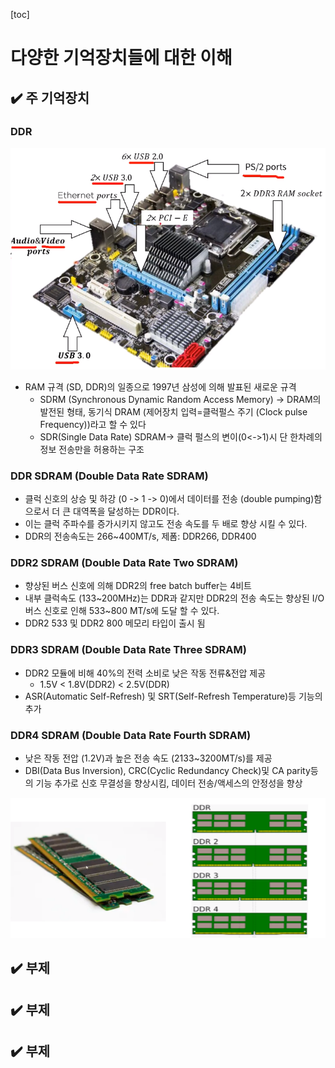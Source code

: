 [toc]

# 다양한 기억장치들에 대한 이해

## :heavy_check_mark: 주 기억장치

### DDR

![image-20210323232159342](assets/image-20210323232159342.png)

- RAM 규격 (SD, DDR)의 일종으로 1997년 삼성에 의해 발표된 새로운 규격
  - SDRM (Synchronous Dynamic Random Access Memory) -> DRAM의 발전된 형태, 동기식 DRAM (제어장치 입력=클럭펄스 주기 (Clock pulse Frequency))라고 할 수 있다
  - SDR(Single Data Rate) SDRAM-> 클럭 펄스의 변이(0<->1)시 단 한차례의 정보 전송만을 허용하는 구조



### DDR SDRAM (Double Data Rate SDRAM)

- 클럭 신호의 상승 및 하강 (0 -> 1 -> 0)에서 데이터를 전송 (double pumping)함으로서 더 큰 대역폭을 달성하는 DDR이다.
- 이는 클럭 주파수를 증가시키지 않고도 전송 속도를 두 배로 향상 시킬 수 있다.
- DDR의 전송속도는 266~400MT/s, 제폼: DDR266, DDR400



### DDR2 SDRAM (Double Data Rate Two SDRAM)

- 향상된 버스 신호에 의해 DDR2의 free batch buffer는 4비트
- 내부 클럭속도 (133~200MHz)는 DDR과 같지만 DDR2의 전송 속도는 향상된 I/O버스 신호로 인해 533~800 MT/s에 도달 할 수 있다.
- DDR2 533 및 DDR2 800 메모리 타입이 출시 됨



### DDR3 SDRAM (Double Data Rate Three SDRAM)

- DDR2 모듈에 비해 40%의 전력 소비로 낮은 작동 전류&전압 제공
  - 1.5V < 1.8V(DDR2) < 2.5V(DDR)
- ASR(Automatic Self-Refresh) 및 SRT(Self-Refresh Temperature)등 기능의 추가



### DDR4 SDRAM (Double Data Rate Fourth SDRAM)

- 낮은 작동 전압 (1.2V)과 높은 전송 속도 (2133~3200MT/s)를 제공
- DBI(Data Bus Inversion), CRC(Cyclic Redundancy Check)및 CA parity등의 기능 추가로 신호 무결성을 향상시킴, 데이터 전송/액세스의 안정성을 향상



![image-20210323232911702](assets/image-20210323232911702.png)








## :heavy_check_mark: 부제








## :heavy_check_mark: 부제








## :heavy_check_mark: 부제

















